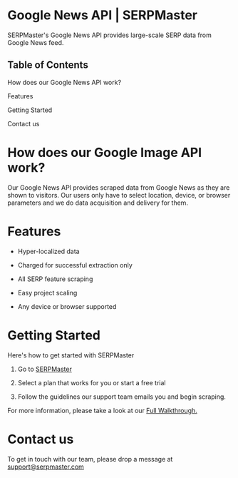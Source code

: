 # Google News API | SERPMaster 
SERPMaster's Google News API provides large-scale SERP data from Google News feed. 

## Table of Contents 
How does our Google News API work? 

Features 

Getting Started

Contact us

# How does our Google Image API work?

Our Google News API provides scraped data from Google News as they are shown to visitors. Our users only have to select location, device, or browser parameters and we do data acquisition and delivery for them. 

# Features

- Hyper-localized data

- Charged for successful extraction only

- All SERP feature scraping

- Easy project scaling

- Any device or browser supported


# Getting Started 

Here's how to get started with SERPMaster

1. Go to [SERPMaster](https://serpmaster.com/) 

2. Select a plan that works for you or start a free trial

3. Follow the guidelines our support team emails you and begin scraping.

For more information, please take a look at our [Full Walkthrough.](https://serpmaster.com/walkthrough/)

# Contact us 

To get in touch with our team, please drop a message at [support@serpmaster.com](support@serpmaster.com) 
